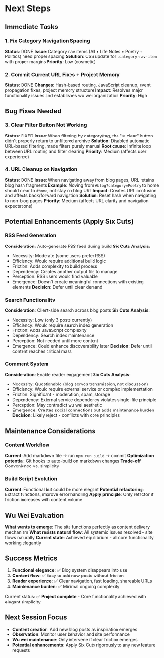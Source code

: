 # Next Steps

## Immediate Tasks

### 1. Fix Category Navigation Spacing

**Status**: DONE
**Issue**: Category nav items (All • Life Notes • Poetry • Politics) need proper spacing
**Solution**: CSS update for `.category-nav-item` with proper margins
**Priority**: Low (cosmetic)

### 2. Commit Current URL Fixes + Project Memory

**Status**: DONE
**Changes**: Hash-based routing, JavaScript cleanup, event propagation fixes, project memory structure
**Impact**: Resolves major functionality issues and establishes wu wei organization
**Priority**: High

## Bug Fixes Needed

### 3. Clear Filter Button Not Working

**Status**: FIXED
**Issue**: When filtering by category/tag, the "✕ clear" button didn't properly return to unfiltered archive
**Solution**: Disabled automatic URL-based filtering, made filters purely manual
**Root cause**: Infinite loop between URL routing and filter clearing
**Priority**: Medium (affects user experience)

### 4. URL Cleanup on Navigation

**Status**: DONE
**Issue**: When navigating away from blog pages, URL retains blog hash fragments
**Example**: Moving from `#blog?category=Poetry` to home should clear to `#home`, not stay on blog URL
**Impact**: Creates URL confusion and affects back/forward navigation
**Solution**: Reset hash when navigating to non-blog pages
**Priority**: Medium (affects URL clarity and navigation expectations)

## Potential Enhancements (Apply Six Cuts)

### RSS Feed Generation

**Consideration**: Auto-generate RSS feed during build
**Six Cuts Analysis**:

- Necessity: Moderate (some users prefer RSS)
- Efficiency: Would require additional build logic
- Friction: Adds complexity to build process
- Dependency: Creates another output file to manage
- Perception: RSS users would find valuable
- Emergence: Doesn't create meaningful connections with existing elements
**Decision**: Defer until clear demand

### Search Functionality

**Consideration**: Client-side search across blog posts
**Six Cuts Analysis**:

- Necessity: Low (only 3 posts currently)
- Efficiency: Would require search index generation
- Friction: Adds JavaScript complexity
- Dependency: Search index maintenance
- Perception: Not needed until more content
- Emergence: Could enhance discoverability later
**Decision**: Defer until content reaches critical mass

### Comment System

**Consideration**: Enable reader engagement
**Six Cuts Analysis**:

- Necessity: Questionable (blog serves transmission, not discussion)
- Efficiency: Would require external service or complex implementation
- Friction: Significant - moderation, spam, storage
- Dependency: External service dependency violates single-file principle
- Perception: May contradict wu wei aesthetic
- Emergence: Creates social connections but adds maintenance burden
**Decision**: Likely reject - conflicts with core principles

## Maintenance Considerations

### Content Workflow

**Current**: Add markdown file → run `npm run build` → commit
**Optimization potential**: Git hooks to auto-build on markdown changes
**Trade-off**: Convenience vs. simplicity

### Build Script Evolution

**Current**: Functional but could be more elegant
**Potential refactoring**: Extract functions, improve error handling
**Apply principle**: Only refactor if friction increases with content volume

## Wu Wei Evaluation

**What wants to emerge**: The site functions perfectly as content delivery mechanism
**What resists natural flow**: All systemic issues resolved - site flows naturally
**Current state**: Achieved equilibrium - all core functionality working elegantly

## Success Metrics

1. **Functional elegance**: ✅ Blog system disappears into use
2. **Content flow**: ✅ Easy to add new posts without friction  
3. **Reader experience**: ✅ Clear navigation, fast loading, shareable URLs
4. **Maintenance burden**: ✅ Minimal ongoing complexity

Current status: ✅ **Project complete** - Core functionality achieved with elegant simplicity

## Next Session Focus

- **Content creation**: Add new blog posts as inspiration emerges
- **Observation**: Monitor user behavior and site performance
- **Wu wei maintenance**: Only intervene if clear friction emerges
- **Potential enhancements**: Apply Six Cuts rigorously to any new feature requests
